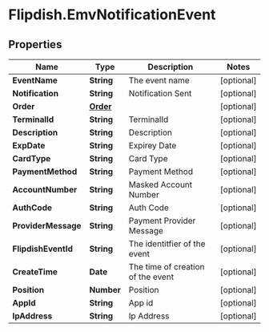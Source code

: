 # Flipdish.EmvNotificationEvent

## Properties

Name | Type | Description | Notes
------------ | ------------- | ------------- | -------------
**EventName** | **String** | The event name | [optional] 
**Notification** | **String** | Notification Sent | [optional] 
**Order** | [**Order**](Order.md) |  | [optional] 
**TerminalId** | **String** | TerminalId | [optional] 
**Description** | **String** | Description | [optional] 
**ExpDate** | **String** | Expirey Date | [optional] 
**CardType** | **String** | Card Type | [optional] 
**PaymentMethod** | **String** | Payment Method | [optional] 
**AccountNumber** | **String** | Masked Account Number | [optional] 
**AuthCode** | **String** | Auth Code | [optional] 
**ProviderMessage** | **String** | Payment Provider Message | [optional] 
**FlipdishEventId** | **String** | The identitfier of the event | [optional] 
**CreateTime** | **Date** | The time of creation of the event | [optional] 
**Position** | **Number** | Position | [optional] 
**AppId** | **String** | App id | [optional] 
**IpAddress** | **String** | Ip Address | [optional] 


